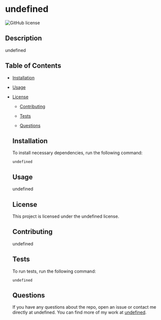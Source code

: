 # undefined
  ![GitHub license](https://img.shields.io/badge/license-undefined-blue.svg)
  
  ## Description
  
  undefined
  
  ## Table of Contents 
  
  * [Installation](#installation)
  
  * [Usage](#usage)
  
* [License](#license)

  * [Contributing](#contributing)
  
  * [Tests](#tests)
  
  * [Questions](#questions)
  
  ## Installation
  
  To install necessary dependencies, run the following command:
  
  ```
  undefined
  ```
  
  ## Usage
  
  undefined
  
  ## License
  
  This project is licensed under the undefined license.
    
  ## Contributing
  
  undefined
  
  ## Tests
  
  To run tests, run the following command:
  
  ```
  undefined
  ```
  
  ## Questions
  
  If you have any questions about the repo, open an issue or contact me directly at undefined. You can find more of my work at [undefined](https://github.com/undefined/).
  
  